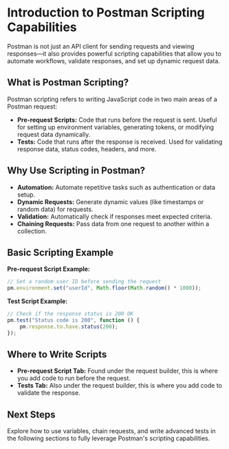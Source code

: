 # Introduction to Postman Scripting Capabilities

Postman is not just an API client for sending requests and viewing responses—it also provides powerful scripting capabilities that allow you to automate workflows, validate responses, and set up dynamic request data.

## What is Postman Scripting?

Postman scripting refers to writing JavaScript code in two main areas of a Postman request:

- **Pre-request Scripts:** Code that runs before the request is sent. Useful for setting up environment variables, generating tokens, or modifying request data dynamically.
- **Tests:** Code that runs after the response is received. Used for validating response data, status codes, headers, and more.

## Why Use Scripting in Postman?

- **Automation:** Automate repetitive tasks such as authentication or data setup.
- **Dynamic Requests:** Generate dynamic values (like timestamps or random data) for requests.
- **Validation:** Automatically check if responses meet expected criteria.
- **Chaining Requests:** Pass data from one request to another within a collection.

## Basic Scripting Example

**Pre-request Script Example:**

```javascript
// Set a random user ID before sending the request
pm.environment.set("userId", Math.floor(Math.random() * 1000));
```

**Test Script Example:**

```javascript
// Check if the response status is 200 OK
pm.test("Status code is 200", function () {
    pm.response.to.have.status(200);
});
```

## Where to Write Scripts

- **Pre-request Script Tab:** Found under the request builder, this is where you add code to run before the request.
- **Tests Tab:** Also under the request builder, this is where you add code to validate the response.

## Next Steps

Explore how to use variables, chain requests, and write advanced tests in the following sections to fully leverage Postman's scripting capabilities.
